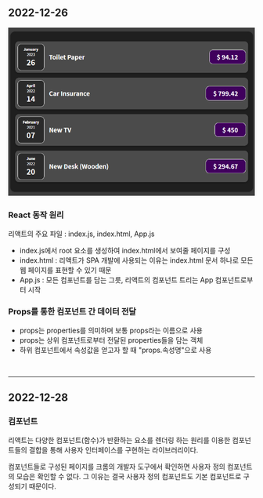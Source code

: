 ## 2022-12-26
<img src="./readme/2022-12-26.png" alt="1226" />

### React 동작 원리
리액트의 주요 파일 : index.js, index.html, App.js

- index.js에서 root 요소를 생성하여 index.html에서 보여줄 페이지를 구성
- index.html : 리액트가 SPA 개발에 사용되는 이유는 index.html 문서 하나로 모든 웹 페이지를 표현할 수 있기 때문
- App.js : 모든 컴포넌트를 담는 그릇, 리액트의 컴포넌트 트리는 App 컴포넌트로부터 시작

### Props를 통한 컴포넌트 간 데이터 전달
- props는 properties를 의미하며 보통 props라는 이름으로 사용
- props는 상위 컴포넌트로부터 전달된 properties들을 담는 객체
- 하위 컴포넌트에서 속성값을 얻고자 할 때 "props.속성명"으로 사용

<br>

---

## 2022-12-28

### 컴포넌트
리액트는 다양한 컴포넌트(함수)가 반환하는 요소를 렌더링 하는 원리를 이용한 컴포넌트들의 결합을 통해 사용자 인터페이스를 구현하는 라이브러리이다.

컴포넌트들로 구성된 페이지를 크롬의 개발자 도구에서 확인하면 사용자 정의 컴포넌트의 모습은 확인할 수 없다. 그 이유는 결국 사용자 정의 컴포넌트도 기본 컴포넌트로 구성되기 때문이다.

